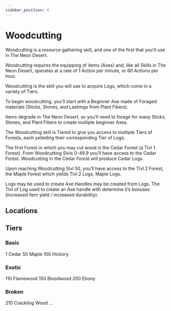 ```yaml
---
sidebar_position: 4
---
```


# Woodcutting

Woodcutting is a resource gathering skill, and one of the first that you’ll use in The Neon Desert.

Woodcutting requires the equipping of items (Axes) and, like all Skills in The Neon Desert, operates at a rate of 1 Action per minute, or 60 Actions per hour.

Woodcutting is the skill you will use to acquire Logs, which come in a variety of Tiers.

To begin woodcutting, you’ll start with a Beginner Axe made of Foraged materials (Sticks, Stones, and Lashings from Plant Fibers).

Items degrade in The Neon Desert, so you’ll need to forage for many Sticks, Stones, and Plant Fibers to create multiple beginner Axes.

The Woodcutting skill is Tiered to give you access to multiple Tiers of Forests, each yeileding their corresponding Tier of Logs.

The first Forest in which you may cut wood is the Cedar Forest (a Tlvl 1 Forest). From Woodcutting Slvls 0-49.9 you’ll have access to the Cedar Forest. Woodcutting in the Cedar Forest will produce Cedar Logs.

Upon reaching Woodcutting Slvl 50, you’ll have access to the Tlvl 2 Forest, the Maple Forest which yields Tlvl 2 Logs, Maple Logs.

Logs may be used to create Axe Handles may be created from Logs. The Tlvl of Log used to create an Axe handle with determine it’s bonuses (increased item yield / increased durability).


## Locations

## Tiers

### Basic
1	Cedar
50	Maple
100	Hickory

### Exotic
110 Flamewood
150 Bloodwood
200	Ebony

### Broken
210	Crackling Wood
…